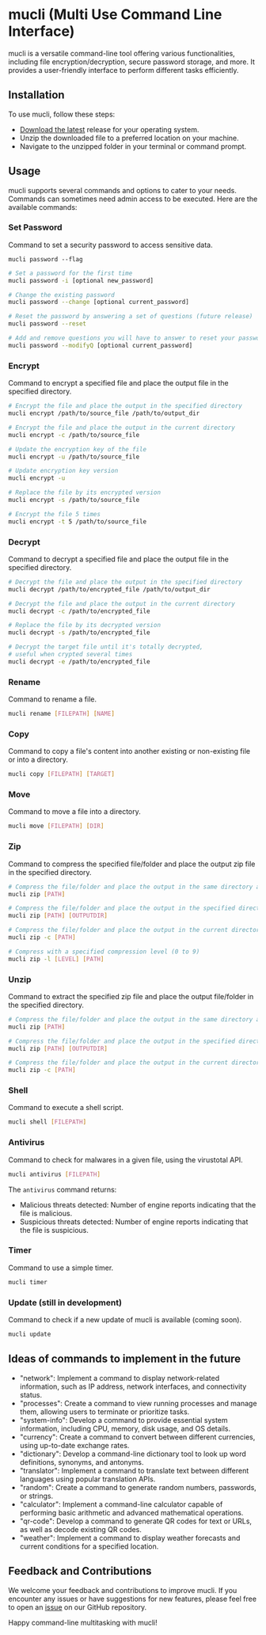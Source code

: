 # mucli (Multi Use Command Line Interface)

mucli is a versatile command-line tool offering various functionalities, including file encryption/decryption, secure password storage, and more. It provides a user-friendly interface to perform different tasks efficiently.

## Installation

To use mucli, follow these steps:

- [Download the latest](../../releases) release for your operating system.
- Unzip the downloaded file to a preferred location on your machine.
- Navigate to the unzipped folder in your terminal or command prompt.

## Usage

mucli supports several commands and options to cater to your needs. Commands can sometimes need admin access to be executed. Here are the available commands:

### Set Password

Command to set a security password to access sensitive data.

`mucli password --flag`

```bash
# Set a password for the first time
mucli password -i [optional new_password]

# Change the existing password
mucli password --change [optional current_password]

# Reset the password by answering a set of questions (future release)
mucli password --reset

# Add and remove questions you will have to answer to reset your password
mucli password --modifyQ [optional current_password]
```

### Encrypt

Command to encrypt a specified file and place the output file in the specified directory.

```bash
# Encrypt the file and place the output in the specified directory
mucli encrypt /path/to/source_file /path/to/output_dir

# Encrypt the file and place the output in the current directory
mucli encrypt -c /path/to/source_file

# Update the encryption key of the file
mucli encrypt -u /path/to/source_file

# Update encryption key version
mucli encrypt -u

# Replace the file by its encrypted version
mucli encrypt -s /path/to/source_file

# Encrypt the file 5 times
mucli encrypt -t 5 /path/to/source_file
```

### Decrypt

Command to decrypt a specified file and place the output file in the specified directory.

```bash
# Decrypt the file and place the output in the specified directory
mucli decrypt /path/to/encrypted_file /path/to/output_dir

# Decrypt the file and place the output in the current directory
mucli decrypt -c /path/to/encrypted_file

# Replace the file by its decrypted version
mucli decrypt -s /path/to/encrypted_file

# Decrypt the target file until it's totally decrypted,
# useful when crypted several times
mucli decrypt -e /path/to/encrypted_file
```

### Rename

Command to rename a file.

```bash
mucli rename [FILEPATH] [NAME]
```

### Copy

Command to copy a file's content into another existing or non-existing file or into a directory.

```bash
mucli copy [FILEPATH] [TARGET]
```

### Move

Command to move a file into a directory.

```bash
mucli move [FILEPATH] [DIR]
```

### Zip

Command to compress the specified file/folder and place the output zip file in the specified directory.

```bash
# Compress the file/folder and place the output in the same directory as the source
mucli zip [PATH]

# Compress the file/folder and place the output in the specified directory
mucli zip [PATH] [OUTPUTDIR]

# Compress the file/folder and place the output in the current directory
mucli zip -c [PATH]

# Compress with a specified compression level (0 to 9)
mucli zip -l [LEVEL] [PATH]
```

### Unzip

Command to extract the specified zip file and place the output file/folder in the specified directory.

```bash
# Compress the file/folder and place the output in the same directory as the source
mucli zip [PATH]

# Compress the file/folder and place the output in the specified directory
mucli zip [PATH] [OUTPUTDIR]

# Compress the file/folder and place the output in the current directory
mucli zip -c [PATH]
```

### Shell

Command to execute a shell script.

```bash
mucli shell [FILEPATH]
```

### Antivirus

Command to check for malwares in a given file, using the virustotal API.

```bash
mucli antivirus [FILEPATH]
```

The `antivirus` command returns:

- Malicious threats detected: Number of engine reports indicating that the file is malicious.
- Suspicious threats detected: Number of engine reports indicating that the file is suspicious.

### Timer

Command to use a simple timer.

```bash
mucli timer
```

### Update (still in development)

Command to check if a new update of mucli is available (coming soon).

```bash
mucli update
```

## Ideas of commands to implement in the future

- "network": Implement a command to display network-related information, such as IP address, network interfaces, and connectivity status.
- "processes": Create a command to view running processes and manage them, allowing users to terminate or prioritize tasks.
- "system-info": Develop a command to provide essential system information, including CPU, memory, disk usage, and OS details.
- "currency": Create a command to convert between different currencies, using up-to-date exchange rates.
- "dictionary": Develop a command-line dictionary tool to look up word definitions, synonyms, and antonyms.
- "translator": Implement a command to translate text between different languages using popular translation APIs.
- "random": Create a command to generate random numbers, passwords, or strings.
- "calculator": Implement a command-line calculator capable of performing basic arithmetic and advanced mathematical operations.
- "qr-code": Develop a command to generate QR codes for text or URLs, as well as decode existing QR codes.
- "weather": Implement a command to display weather forecasts and current conditions for a specified location.

## Feedback and Contributions

We welcome your feedback and contributions to improve mucli. If you encounter any issues or have suggestions for new features, please feel free to open an [issue](../../issues) on our GitHub repository.

Happy command-line multitasking with mucli!
